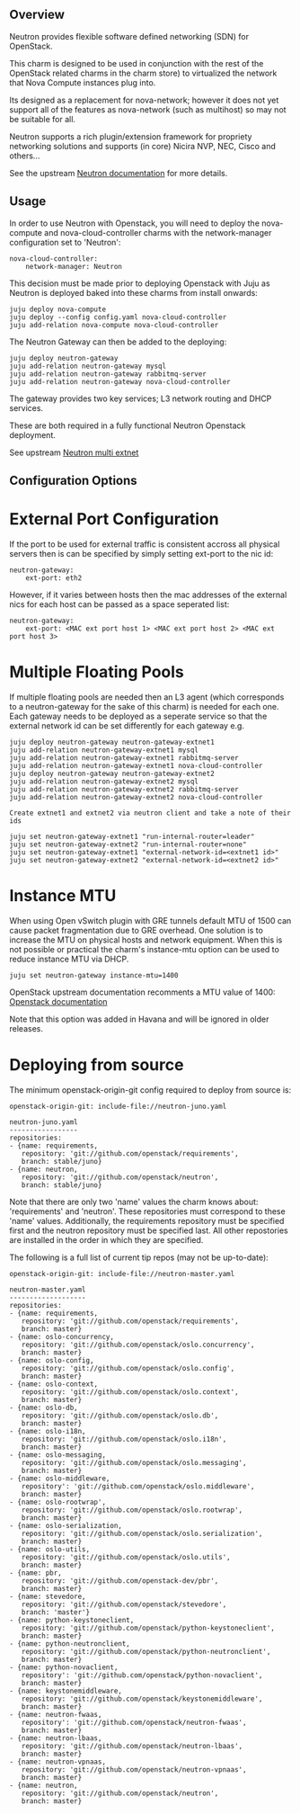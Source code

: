 Overview
--------

Neutron provides flexible software defined networking (SDN) for OpenStack.

This charm is designed to be used in conjunction with the rest of the OpenStack
related charms in the charm store) to virtualized the network that Nova Compute
instances plug into.

Its designed as a replacement for nova-network; however it does not yet
support all of the features as nova-network (such as multihost) so may not
be suitable for all.

Neutron supports a rich plugin/extension framework for propriety networking
solutions and supports (in core) Nicira NVP, NEC, Cisco and others...

See the upstream [Neutron documentation](http://docs.openstack.org/trunk/openstack-network/admin/content/use_cases_single_router.html)
for more details.

Usage
-----

In order to use Neutron with Openstack, you will need to deploy the
nova-compute and nova-cloud-controller charms with the network-manager
configuration set to 'Neutron':

    nova-cloud-controller:
        network-manager: Neutron

This decision must be made prior to deploying Openstack with Juju as
Neutron is deployed baked into these charms from install onwards:

    juju deploy nova-compute
    juju deploy --config config.yaml nova-cloud-controller
    juju add-relation nova-compute nova-cloud-controller

The Neutron Gateway can then be added to the deploying:

    juju deploy neutron-gateway
    juju add-relation neutron-gateway mysql
    juju add-relation neutron-gateway rabbitmq-server
    juju add-relation neutron-gateway nova-cloud-controller

The gateway provides two key services; L3 network routing and DHCP services.

These are both required in a fully functional Neutron Openstack deployment.

See upstream [Neutron multi extnet](http://docs.openstack.org/trunk/config-reference/content/adv_cfg_l3_agent_multi_extnet.html)

Configuration Options
---------------------

External Port Configuration
===========================

If the port to be used for external traffic is consistent accross all physical
servers then is can be specified by simply setting ext-port to the nic id:

    neutron-gateway:
        ext-port: eth2

However, if it varies between hosts then the mac addresses of the external
nics for each host can be passed as a space seperated list:

    neutron-gateway:
        ext-port: <MAC ext port host 1> <MAC ext port host 2> <MAC ext port host 3>


Multiple Floating Pools
=======================

If multiple floating pools are needed then an L3 agent (which corresponds to
a neutron-gateway for the sake of this charm) is needed for each one. Each
gateway needs to be deployed as a seperate service so that the external
network id can be set differently for each gateway e.g.

    juju deploy neutron-gateway neutron-gateway-extnet1
    juju add-relation neutron-gateway-extnet1 mysql
    juju add-relation neutron-gateway-extnet1 rabbitmq-server
    juju add-relation neutron-gateway-extnet1 nova-cloud-controller
    juju deploy neutron-gateway neutron-gateway-extnet2
    juju add-relation neutron-gateway-extnet2 mysql
    juju add-relation neutron-gateway-extnet2 rabbitmq-server
    juju add-relation neutron-gateway-extnet2 nova-cloud-controller

    Create extnet1 and extnet2 via neutron client and take a note of their ids

    juju set neutron-gateway-extnet1 "run-internal-router=leader"
    juju set neutron-gateway-extnet2 "run-internal-router=none"
    juju set neutron-gateway-extnet1 "external-network-id=<extnet1 id>"
    juju set neutron-gateway-extnet2 "external-network-id=<extnet2 id>"

Instance MTU
============

When using Open vSwitch plugin with GRE tunnels default MTU of 1500 can cause
packet fragmentation due to GRE overhead. One solution is to increase the MTU on
physical hosts and network equipment. When this is not possible or practical the
charm's instance-mtu option can be used to reduce instance MTU via DHCP.

    juju set neutron-gateway instance-mtu=1400

OpenStack upstream documentation recomments a MTU value of 1400:
[Openstack documentation](http://docs.openstack.org/admin-guide-cloud/content/openvswitch_plugin.html)

Note that this option was added in Havana and will be ignored in older releases.

Deploying from source
=====================

The minimum openstack-origin-git config required to deploy from source is:

    openstack-origin-git: include-file://neutron-juno.yaml

    neutron-juno.yaml
    -----------------
    repositories:
    - {name: requirements,
       repository: 'git://github.com/openstack/requirements',
       branch: stable/juno}
    - {name: neutron,
       repository: 'git://github.com/openstack/neutron',
       branch: stable/juno}

Note that there are only two 'name' values the charm knows about: 'requirements'
and 'neutron'. These repositories must correspond to these 'name' values.
Additionally, the requirements repository must be specified first and the
neutron repository must be specified last. All other repostories are installed
in the order in which they are specified.

The following is a full list of current tip repos (may not be up-to-date):

    openstack-origin-git: include-file://neutron-master.yaml

    neutron-master.yaml
    -------------------
    repositories:
    - {name: requirements,
       repository: 'git://github.com/openstack/requirements',
       branch: master}
    - {name: oslo-concurrency,
       repository: 'git://github.com/openstack/oslo.concurrency',
       branch: master}
    - {name: oslo-config,
       repository: 'git://github.com/openstack/oslo.config',
       branch: master}
    - {name: oslo-context,
       repository: 'git://github.com/openstack/oslo.context',
       branch: master}
    - {name: oslo-db,
       repository: 'git://github.com/openstack/oslo.db',
       branch: master}
    - {name: oslo-i18n,
       repository: 'git://github.com/openstack/oslo.i18n',
       branch: master}
    - {name: oslo-messaging,
       repository: 'git://github.com/openstack/oslo.messaging',
       branch: master}
    - {name: oslo-middleware,
       repository': 'git://github.com/openstack/oslo.middleware',
       branch: master}
    - {name: oslo-rootwrap',
       repository: 'git://github.com/openstack/oslo.rootwrap',
       branch: master}
    - {name: oslo-serialization,
       repository: 'git://github.com/openstack/oslo.serialization',
       branch: master}
    - {name: oslo-utils,
       repository: 'git://github.com/openstack/oslo.utils',
       branch: master}
    - {name: pbr,
       repository: 'git://github.com/openstack-dev/pbr',
       branch: master}
    - {name: stevedore,
       repository: 'git://github.com/openstack/stevedore',
       branch: 'master'}
    - {name: python-keystoneclient,
       repository: 'git://github.com/openstack/python-keystoneclient',
       branch: master}
    - {name: python-neutronclient,
       repository: 'git://github.com/openstack/python-neutronclient',
       branch: master}
    - {name: python-novaclient,
       repository': 'git://github.com/openstack/python-novaclient',
       branch: master}
    - {name: keystonemiddleware,
       repository: 'git://github.com/openstack/keystonemiddleware',
       branch: master}
    - {name: neutron-fwaas,
       repository': 'git://github.com/openstack/neutron-fwaas',
       branch: master}
    - {name: neutron-lbaas,
       repository: 'git://github.com/openstack/neutron-lbaas',
       branch: master}
    - {name: neutron-vpnaas,
       repository: 'git://github.com/openstack/neutron-vpnaas',
       branch: master}
    - {name: neutron,
       repository: 'git://github.com/openstack/neutron',
       branch: master}
